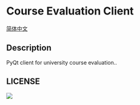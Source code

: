 # Course Evaluation Client

[简体中文](README-CN.md)

## Description

PyQt client for university course evaluation..

## LICENSE

<a href="https://www.gnu.org/licenses/agpl-3.0.en.html">
<img src="https://www.gnu.org/graphics/agplv3-155x51.png">
</a>

